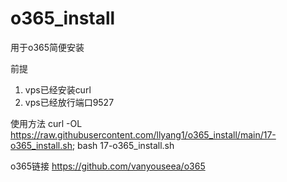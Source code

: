 # o365_install
用于o365简便安装

前提
1. vps已经安装curl
2. vps已经放行端口9527

使用方法
curl -OL https://raw.githubusercontent.com/llyang1/o365_install/main/17-o365_install.sh; bash 17-o365_install.sh

o365链接
https://github.com/vanyouseea/o365
